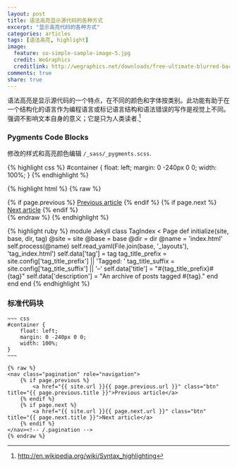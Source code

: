 ```yaml
---
layout: post
title: 语法高亮显示源代码的各种方式
excerpt: "显示高亮代码的各种方式"
categories: articles
tags: [语法高亮, highlight]
image:
  feature: so-simple-sample-image-5.jpg
  credit: WeGraphics
  creditlink: http://wegraphics.net/downloads/free-ultimate-blurred-background-pack/
comments: true
share: true
---
```


语法高亮是显示源代码的一个特点，在不同的颜色和字体按类别。此功能有助于在一个结构化的语言作为编程语言或标记语言结构和语法错误的写作是视觉上不同。强调不影响文本自身的意义；它是只为人类读者.[^1]

[^1]: <http://en.wikipedia.org/wiki/Syntax_highlighting>

### Pygments Code Blocks

修改的样式和高亮颜色编辑 `/_sass/_pygments.scss`.

{% highlight css %}
#container {
    float: left;
    margin: 0 -240px 0 0;
    width: 100%;
}
{% endhighlight %}

{% highlight html %}
{% raw %}
<nav class="pagination" role="navigation">
    {% if page.previous %}
        <a href="{{ site.url }}{{ page.previous.url }}" class="btn" title="{{ page.previous.title }}">Previous article</a>
    {% endif %}
    {% if page.next %}
        <a href="{{ site.url }}{{ page.next.url }}" class="btn" title="{{ page.next.title }}">Next article</a>
    {% endif %}
</nav><!-- /.pagination -->
{% endraw %}
{% endhighlight %}

{% highlight ruby %}
module Jekyll
  class TagIndex < Page
    def initialize(site, base, dir, tag)
      @site = site
      @base = base
      @dir = dir
      @name = 'index.html'
      self.process(@name)
      self.read_yaml(File.join(base, '_layouts'), 'tag_index.html')
      self.data['tag'] = tag
      tag_title_prefix = site.config['tag_title_prefix'] || 'Tagged: '
      tag_title_suffix = site.config['tag_title_suffix'] || '&#8211;'
      self.data['title'] = "#{tag_title_prefix}#{tag}"
      self.data['description'] = "An archive of posts tagged #{tag}."
    end
  end
end
{% endhighlight %}


### 标准代码块

	~~~ css
	#container {
	    float: left;
	    margin: 0 -240px 0 0;
	    width: 100%;
	}
	~~~
	
    {% raw %}
    <nav class="pagination" role="navigation">
        {% if page.previous %}
            <a href="{{ site.url }}{{ page.previous.url }}" class="btn" title="{{ page.previous.title }}">Previous article</a>
        {% endif %}
        {% if page.next %}
            <a href="{{ site.url }}{{ page.next.url }}" class="btn" title="{{ page.next.title }}">Next article</a>
        {% endif %}
    </nav><!-- /.pagination -->
    {% endraw %}



